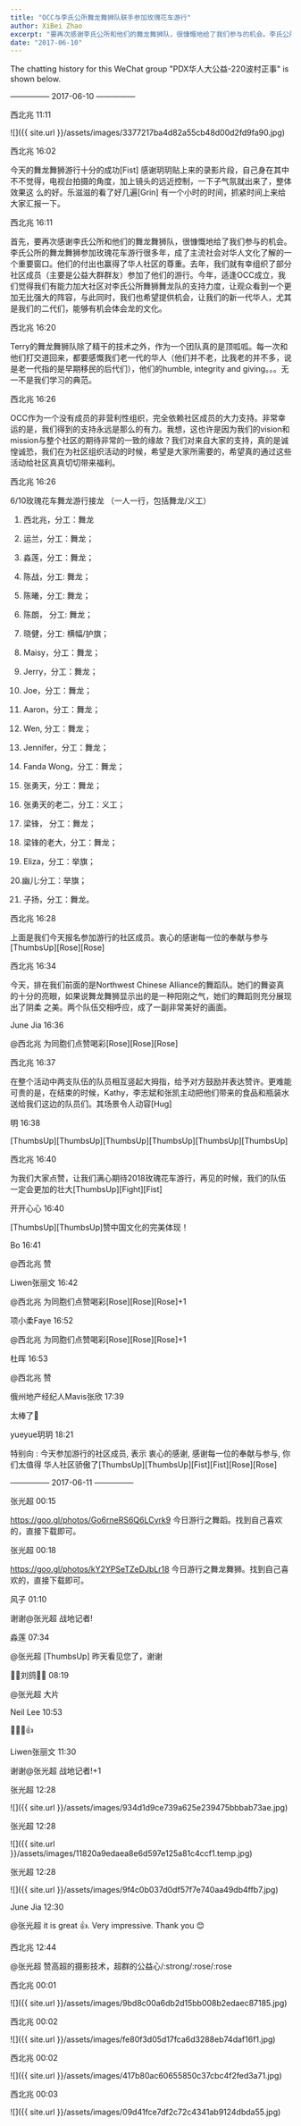 ```yaml
---
title: "OCC与李氏公所舞龙舞狮队联手参加玫瑰花车游行"
author: XiBei Zhao
excerpt: "要再次感谢李氏公所和他们的舞龙舞狮队，很慷慨地给了我们参与的机会。李氏公所的舞龙舞狮参加玫瑰花车游行很多年，成了主流社会对华人文化了解的一个重要窗口。他们的付出也赢得了华人社区的尊重。去年，我们就有幸组织了部分社区成员（主要是公益大群群友）参加了他们的游行。今年，适逢OCC成立，我们觉得我们有能力加大社区对李氏公所舞狮舞龙队的支持力度，让观众看到一个更加无比强大的阵容，与此同时，我们也希望提供机会，让我们的新一代华人，尤其是我们的二代们，能够有机会体会龙的文化。"
date: "2017-06-10"
---
```

The chatting history for this WeChat group "PDX华人大公益-220波村正事" is shown below.

—————  2017-06-10  —————

西北兆  11:11

![]({{ site.url }}/assets/images/3377217ba4d82a55cb48d00d2fd9fa90.jpg)

西北兆  16:02

今天的舞龙舞狮游行十分的成功[Fist] 感谢玥玥贴上来的录影片段，自己身在其中不不觉得，电视台拍摄的角度，加上镜头的远近控制，一下子气氛就出来了，整体效果这
么的好。乐滋滋的看了好几遍[Grin] 有一个小时的时间，抓紧时间上来给大家汇报一下。

西北兆  16:11

首先，要再次感谢李氏公所和他们的舞龙舞狮队，很慷慨地给了我们参与的机会。李氏公所的舞龙舞狮参加玫瑰花车游行很多年，成了主流社会对华人文化了解的一个重要窗口。他们的付出也赢得了华人社区的尊重。去年，我们就有幸组织了部分社区成员（主要是公益大群群友）参加了他们的游行。今年，适逢OCC成立，我们觉得我们有能力加大社区对李氏公所舞狮舞龙队的支持力度，让观众看到一个更加无比强大的阵容，与此同时，我们也希望提供机会，让我们的新一代华人，尤其是我们的二代们，能够有机会体会龙的文化。

西北兆  16:20

Terry的舞龙舞狮队除了精干的技术之外，作为一个团队真的是顶呱呱。每一次和他们打交道回来，都要感慨我们老一代的华人（他们并不老，比我老的并不多，说是老一代指的是早期移民的后代们），他们的humble, integrity and giving。。。无一不是我们学习的典范。

西北兆  16:26

OCC作为一个没有成员的非营利性组织，完全依赖社区成员的大力支持。非常幸运的是，我们得到的支持永远是那么的有力。我想，这也许是因为我们的vision和mission与整个社区的期待非常的一致的缘故？我们对来自大家的支持，真的是诚惶诚恐，我们在为社区组织活动的时候，希望是大家所需要的，希望真的通过这些活动给社区真真切切带来福利。

西北兆  16:26

6/10玫瑰花车舞龙游行接龙 （一人一行，包括舞龙/义工）

1. 西北兆，分工：舞龙

2. 运兰，分工：舞龙；

3. 淼莲，分工：舞龙；

4. 陈战，分工:   舞龙；

5. 陈曦，分工:   舞龙；

6. 陈朗， 分工:  舞龙；

7. 晓健，分工: 横幅/护旗；

8. Maisy，分工：舞龙；

9. Jerry，分工：舞龙；

10. Joe，分工：舞龙；

11. Aaron，分工：舞龙；

12. Wen, 分工：舞龙；                                

13. Jennifer，分工：舞龙；

14. Fanda Wong，分工：舞龙；

15. 张勇天，分工：舞龙；

16. 张勇天的老二，分工：义工；

17. 梁锋， 分工：舞龙；

18. 梁锋的老大，分工：舞龙；                                       

19. Eliza，分工：举旗；

20.幽儿:分工：举旗；

21. 子扬，分工：舞龙。

西北兆  16:28

上面是我们今天报名参加游行的社区成员。衷心的感谢每一位的奉献与参与[ThumbsUp][Rose][Rose]


西北兆  16:34

今天，排在我们前面的是Northwest Chinese Alliance的舞蹈队。她们的舞姿真的十分的亮眼，如果说舞龙舞狮显示出的是一种阳刚之气，她们的舞蹈则充分展现出了阴柔
之美。两个队伍交相呼应，成了一副非常美好的画面。

June Jia  16:36

@西北兆 为同胞们点赞喝彩[Rose][Rose][Rose]

西北兆  16:37

在整个活动中两支队伍的队员相互竖起大拇指，给予对方鼓励并表达赞许。更难能可贵的是，在结束的时候，Kathy，李志斌和张凯主动把他们带来的食品和瓶装水送给我们这边的队员们。其场景令人动容[Hug]

明  16:38

[ThumbsUp][ThumbsUp][ThumbsUp][ThumbsUp][ThumbsUp][ThumbsUp]

西北兆  16:40

为我们大家点赞，让我们满心期待2018玫瑰花车游行，再见的时候，我们的队伍一定会更加的壮大[ThumbsUp][Fight][Fist]

开开心心  16:40

[ThumbsUp][ThumbsUp]赞中国文化的完美体现！

Bo  16:41

@西北兆 赞

Liwen张丽文  16:42

@西北兆 为同胞们点赞喝彩[Rose][Rose][Rose]+1

项小柔Faye  16:52

@西北兆 为同胞们点赞喝彩[Rose][Rose][Rose]+1

杜晖  16:53

@西北兆 赞

俄州地产经纪人Mavis张欣  17:39

太棒了👏

yueyue玥玥  18:21

特别向 : 今天参加游行的社区成员, 表示 衷心的感谢, 感谢每一位的奉献与参与, 你们太值得 华人社区骄傲了[ThumbsUp][ThumbsUp][Fist][Fist][Rose][Rose]

—————  2017-06-11  —————

张光超  00:15

https://goo.gl/photos/Go6rneRS6Q6LCvrk9 今日游行之舞蹈。找到自己喜欢的，直接下载即可。

张光超  00:18

https://goo.gl/photos/kY2YPSeTZeDJbLr18 今日游行之舞龙舞狮。找到自己喜欢的，直接下载即可。

风子  01:10

谢谢@张光超 战地记者!

淼莲  07:34

@张光超 [ThumbsUp] 昨天看见您了，谢谢

刘鸽  08:19

@张光超 大片

Neil Lee  10:53

👏👏👏👍

Liwen张丽文  11:30

谢谢@张光超 战地记者!+1

张光超  12:28

![]({{ site.url }}/assets/images/934d1d9ce739a625e239475bbbab73ae.jpg)

张光超  12:28

![]({{ site.url }}/assets/images/11820a9edaea8e6d597e125a81c4ccf1.temp.jpg)

张光超  12:28

![]({{ site.url }}/assets/images/9f4c0b037d0df57f7e740aa49db4ffb7.jpg)

June Jia  12:30

@张光超 it is great 👍. Very impressive. Thank you 😊

西北兆  12:44

@张光超 赞高超的摄影技术，超群的公益心/:strong/:rose/:rose

西北兆  00:01

![]({{ site.url }}/assets/images/9bd8c00a6db2d15bb008b2edaec87185.jpg)

西北兆  00:02

![]({{ site.url }}/assets/images/fe80f3d05d17fca6d3288eb74daf16f1.jpg)

西北兆  00:02

![]({{ site.url }}/assets/images/417b80ac60655850c37cbc4f2fed3a71.jpg)

西北兆  00:03

![]({{ site.url }}/assets/images/09d41fce7df2c72c4341ab9124dbda55.jpg)
